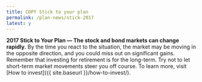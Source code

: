 ```yaml
---
title: COPY Stick to your plan
permalink: /plan-news/stick-2017
latest: y
---
```

**2017 Stick to Your Plan — The stock and bond markets can change rapidly.** By the time you react to the situation, the market may be moving in the opposite direction, and you could miss out on significant gains. Remember that investing for retirement is for the long-term. Try not to let short-term market movements steer you off course. To learn more, visit [How to invest]({{ site.baseurl }}/how-to-invest/).
